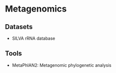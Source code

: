 # Metagenomics

## Datasets
- SILVA rRNA database

## Tools
- MetaPhlAN2: Metagenomic phylogenetic analysis
